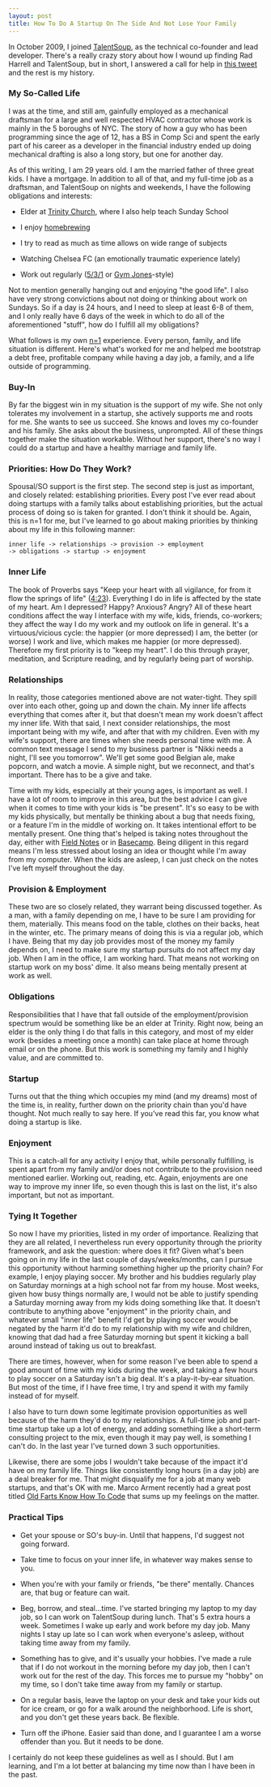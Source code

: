 ```yaml
---
layout: post
title: How To Do A Startup On The Side And Not Lose Your Family
---
```

<p>In October 2009, I joined <a href="https://talentsoup.com">TalentSoup</a>, as the technical co-founder and lead developer.  There's a really crazy story about how I wound up finding Rad Harrell and TalentSoup, but in short, I answered a call for help in <a href="https://twitter.com/#!/human3rror/status/4367475923">this tweet</a> and the rest is my history.</p>

<h3>My So-Called Life</h3>
<p>I was at the time, and still am, gainfully employed as a mechanical draftsman for a large and well respected HVAC contractor whose work is mainly in the 5 boroughs of NYC.  The story of how a guy who has been programming since the age of 12, has a BS in Comp Sci and spent the early part of his career as a developer in the financial industry ended up doing mechanical drafting is also a long story, but one for another day.</p>

<p>As of this writing, I am 29 years old.  I am the married father of three great kids.  I have a mortgage.  In addition to all of that, and my full-time job as a draftsman, and TalentSoup on nights and weekends, I have the following obligations and interests:
<ul>
<li><p>Elder at <a href="http://trinitychurchlongisland.com">Trinity Church</a>, where I also help teach Sunday School</p></li>
<li><p>I enjoy <a href="http://rivendellcraftbrewery.com">homebrewing</a></p></li>
<li><p>I try to read as much as time allows on wide range of subjects</p></li>
<li><p>Watching Chelsea FC (an emotionally traumatic experience lately)</p></li>
<li><p>Work out regularly (<a href="http://www.flexcart.com/members/elitefts/default.asp?pid=2976">5/3/1</a> or <a href="http://gymjones.com">Gym Jones</a>-style)</p></li>
</ul>
<p>Not to mention generally hanging out and enjoying "the good life".  I also have very strong convictions about not doing or thinking about work on Sundays.  So if a day is 24 hours, and I need to sleep at least 6-8 of them, and I only really have 6 days of the week in which to do all of the aforementioned "stuff", how do I fulfill all my obligations?</p>

<p>What follows is my own <a href="http://epistemocrat.blogspot.com/">n=1</a> experience.  Every person, family, and life situation is different. Here's what's worked for me and helped me bootstrap a debt free, profitable company while having a day job, a family, and a life outside of programming.</p>

<h3>Buy-In</h3>
<p>By far the biggest win in my situation is the support of my wife.  She not only tolerates my involvement in a startup, she actively supports me and roots for me.  She wants to see us succeed.  She knows and loves my co-founder and his family.  She asks about the business, unprompted.  All of these things together make the situation workable.  Without her support, there's no way I could do a startup and have a healthy marriage and family life.</p>

<h3>Priorities: How Do They Work?</h3>
<p>Spousal/SO support is the first step.  The second step is just as important, and closely related: establishing priorities.  Every post I've ever read about doing startups with a family talks about establishing priorities, but the actual process of doing so is taken for granted.  I don't think it should be.  Again, this is n=1 for me, but I've learned to go about making priorities by thinking about my life in this following manner:</p>

<code>inner life -> relationships -> provision -> employment -> obligations -> startup -> enjoyment</code>

<h3>Inner Life</h3>
<p>The book of Proverbs says "Keep your heart with all vigilance, for from it flow the springs of life" (<a href="http://www.biblegateway.com/passage/?search=Proverbs+4%3A23&version=ESV">4:23</a>).  Everything I do in life is affected by the state of my heart.  Am I depressed?  Happy?  Anxious?  Angry?  All of these heart conditions affect the way I interface with my wife, kids, friends, co-workers; they affect the way I do my work and my outlook on life in general.  It's a virtuous/vicious cycle: the happier (or more depressed) I am, the better (or worse) I work and live, which makes me happier (or more depressed).  Therefore my first priority is to "keep my heart".  I do this through prayer, meditation, and Scripture reading, and by regularly being part of worship.</p>

<h3>Relationships</h3>
<p>In reality, those categories mentioned above are not water-tight.  They spill over into each other, going up and down the chain.  My inner life affects everything that comes after it, but that doesn't mean my work doesn't affect my inner life.  With that said, I next consider relationships, the most important being with my wife, and after that with my children.  Even with my wife's support, there are times when she needs personal time with me.  A common text message I send to my business partner is "Nikki needs a night, I'll see you tomorrow".  We'll get some good Belgian ale, make popcorn, and watch a movie.  A simple night, but we reconnect, and that's important.  There has to be a give and take.</p>

<p>Time with my kids, especially at their young ages, is important as well.  I have a lot of room to improve in this area, but the best advice I can give when it comes to time with your kids is "be present".  It's so easy to be with my kids physically, but mentally be thinking about a bug that needs fixing, or a feature I'm in the middle of working on.  It takes intentional effort to be mentally present.  One thing that's helped is taking notes throughout the day, either with <a href="http://fieldnotesbrand.com/">Field Notes</a> or in <a href="http://basecamp.com/">Basecamp</a>.  Being diligent in this regard means I'm less stressed about losing an idea or thought while I'm away from my computer.  When the kids are asleep, I can just check on the notes I've left myself throughout the day.</p>

<h3>Provision & Employment</h3>
<p>These two are so closely related, they warrant being discussed together. As a man, with a family depending on me, I have to be sure I am providing for them, materially.  This means food on the table, clothes on their backs, heat in the winter, etc.  The primary means of doing this is via a regular job, which I have.  Being that my day job provides most of the money my family depends on, I need to make sure my startup pursuits do not affect my day job.  When I am in the office, I am working hard.  That means not working on startup work on my boss' dime.  It also means being mentally present at work as well. </p>

<h3>Obligations</h3>
<p>Responsibilities that I have that fall outside of the employment/provision spectrum would be something like be an elder at Trinity.  Right now, being an elder is the only thing I do that falls in this category, and most of my elder work (besides a meeting once a month) can take place at home through email or on the phone.  But this work is something my family and I highly value, and are committed to.</p>

<h3>Startup</h3>
<p>Turns out that the thing which occupies my mind (and my dreams) most of the time is, in reality, further down on the priority chain than you'd have thought.  Not much really to say here.  If you've read this far, you know what doing a startup is like.</p>

<h3>Enjoyment</h3>
<p>This is a catch-all for any activity I enjoy that, while personally fulfilling, is spent apart from my family and/or does not contribute to the provision need mentioned earlier.  Working out, reading, etc.  Again, enjoyments are one way to improve my inner life, so even though this is last on the list, it's also important, but not as important.</p>

<h3>Tying It Together</h3>
<p>So now I have my priorities, listed in my order of importance.  Realizing that they are all related, I nevertheless run every opportunity through the priority framework, and ask the question: where does it fit?  Given what's been going on in my life in the last couple of days/weeks/months, can I pursue this opportunity without harming something higher up the priority chain?  For example, I enjoy playing soccer.  My brother and his buddies regularly play on Saturday mornings at a high school not far from my house.  Most weeks, given how busy things normally are, I would not be able to justify spending a Saturday morning away from my kids doing something like that.  It doesn't contribute to anything above "enjoyment" in the priority chain, and whatever small "inner life" benefit I'd get by playing soccer would be negated by the harm it'd do to my relationship with my wife and children, knowing that dad had a free Saturday morning but spent it kicking a ball around instead of taking us out to breakfast.</p>

<p>There are times, however, when for some reason I've been able to spend a good amount of time with my kids during the week, and taking a few hours to play soccer on a Saturday isn't a big deal.  It's a play-it-by-ear situation.  But most of the time, if I have free time, I try and spend it with my family instead of for myself.</p>

<p>I also have to turn down some legitimate provision opportunities as well because of the harm they'd do to my relationships.  A full-time job and part-time startup take up a lot of energy, and adding something like a short-term consulting project to the mix, even though it may pay well, is something I can't do.  In the last year I've turned down 3 such opportunities.</p>

<p>Likewise, there are some jobs I wouldn't take because of the impact it'd have on my family life.  Things like consistently long hours (in a day job) are a deal breaker for me.  That might disqualify me for a job at many web startups, and that's OK with me.  Marco Arment recently had a great post titled <a href="http://www.marco.org/2012/05/24/old-farts">Old Farts Know How To Code</a> that sums up my feelings on the matter.</p>

<h3>Practical Tips</h3>
<ul>
	<li><p>Get your spouse or SO's buy-in.  Until that happens, I'd suggest not going forward.</p></li>
	<li><p>Take time to focus on your inner life, in whatever way makes sense to you.</p></li>
	<li><p>When you're with your family or friends, "be there" mentally.  Chances are, that bug or feature can wait.</p></li>
	<li><p>Beg, borrow, and steal...time.  I've started bringing my laptop to my day job, so I can work on TalentSoup during lunch.  That's 5 extra hours a week.  Sometimes I wake up early and work before my day job.  Many nights I stay up late so I can work when everyone's asleep, without taking time away from my family.</p></li>
	<li><p>Something has to give, and it's usually your hobbies.  I've made a rule that if I do not workout in the morning before my day job, then I can't work out for the rest of the day.  This forces me to pursue my "hobby" on my time, so I don't take time away from my family or startup.</p></li>
	<li><p>On a regular basis, leave the laptop on your desk and take your kids out for ice cream, or go for a walk around the neighborhood.  Life is short, and you don't get these years back. Be flexible.</p></li>
	<li><p>Turn off the iPhone.  Easier said than done, and I guarantee I am a worse offender than you.  But it needs to be done.</p></li>
</ul>
<p>I certainly do not keep these guidelines as well as I should.  But I am learning, and I'm a lot better at balancing my time now than I have been in the past.</p>
